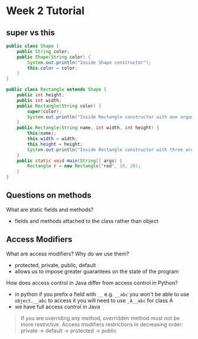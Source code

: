# Week 2 Tutorial

## super vs this

```java
public class Shape {
    public String color;
    public Shape(String color) {
        System.out.println("Inside Shape constructor");
        this.color = color;
    }
}
```

```java
public class Rectangle extends Shape {
    public int height;
    public int width;
    public Rectangle(String color) {
        super(color);
        System.out.println("Inside Rectangle constructor with one argument");
    }
    public Rectangle(String name, int width, int height) {
        this(name);
        this.width = width;
        this.height = height;
        System.out.println("Inside Rectangle constructor with three arguments");
    }
    public static void main(String[] args) {
        Rectangle r = new Rectangle('red', 10, 20);
    }
}
```

## Questions on methods

What are static fields and methods?

- fields and methods attached to the class rather than object

## Access Modifiers

What are access modifiers? Why do we use them?

- protected, private, public, default
- allows us to impose greater guarantees on the state of the program

How does access control in Java differ from access control in Python?

- in python if you prefix a field with `__` e.g. `__abc` you won't be able to use `object.__abc` to access it you will need to use `_A__abc` for class A
- we have full access control in Java

> If you are overriding any method, overridden method must not be more restrictive. Access modifiers restrictions in decreasing order: private -> default -> protected -> public
